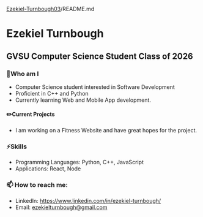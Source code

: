 [Ezekiel-Turnbough03](https://github.com/Ezekiel-Turnbough03/Ezekiel-Turnbough03)/README.md

# Ezekiel Turnbough
## GVSU Computer Science Student Class of 2026


### 🤔Who am I
-  Computer Science student interested in Software Development
-  Proficient in C++ and Python
-   Currently learning Web and Mobile App development.

 #### ✏️Current Projects
-  I am working on a Fitness Website and have great hopes for the project.

 ### ⚡Skills
-  Programming Languages: Python, C++, JavaScript
-  Applications: React, Node

### 📫 How to reach me:
- LinkedIn: https://www.linkedin.com/in/ezekiel-turnbough/
- Email: ezekielturnbough@gmail.com
